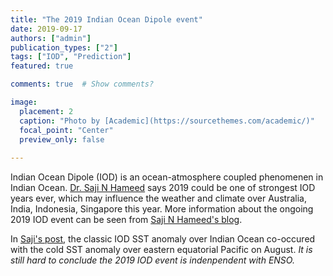 ```yaml
---
title: "The 2019 Indian Ocean Dipole event"
date: 2019-09-17
authors: ["admin"]
publication_types: ["2"]
tags: ["IOD", "Prediction"]
featured: true

comments: true  # Show comments?

image:
  placement: 2
  caption: "Photo by [Academic](https://sourcethemes.com/academic/)"
  focal_point: "Center"
  preview_only: false
  
---
```


Indian Ocean Dipole (IOD) is an ocean-atmosphere coupled phenomenen in Indian Ocean. [Dr. Saji N Hameed](https://www.researchgate.net/project/Realtime-monitoring-of-the-Indian-Ocean-Dipole) says 2019 could be one of strongest IOD years ever, which may influence the weather and climate over Australia, India, Indonesia, Singapore this year. More information about the ongoing 2019 IOD event can be seen from [Saji N Hameed's blog](http://enformtk.u-aizu.ac.jp/blog/).

In [Saji's post](http://enformtk.u-aizu.ac.jp/blog/2019/08/29/iod-at-last/), the classic IOD SST anomaly over Indian Ocean co-occured with the cold SST anomaly over eastern equatorial Pacific on August. *It is still hard to conclude the 2019 IOD event is indenpendent with ENSO.* 


